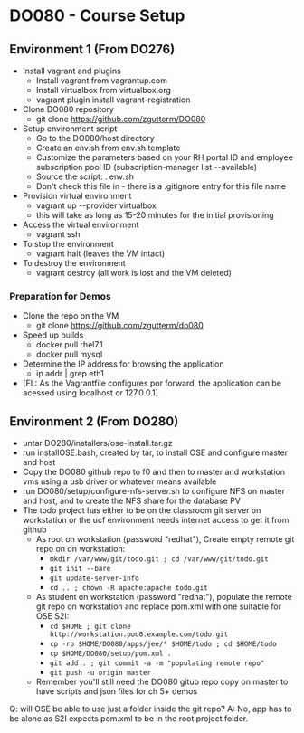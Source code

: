 # DO080 - Course Setup

## Environment 1 (From DO276)

* Install vagrant and plugins
  * Install vagrant from vagrantup.com
  * Install virtualbox from virtualbox.org
  * vagrant plugin install vagrant-registration
* Clone DO080 repository
  * git clone https://github.com/zgutterm/DO080
* Setup environment script
  * Go to the DO080/host directory
  * Create an env.sh from env.sh.template
  * Customize the parameters based on your RH portal ID and employee subscription pool ID (subscription-manager list --available)
  * Source the script: . env.sh
  * Don't check this file in - there is a .gitignore entry for this file name
* Provision virtual environment 
  * vagrant up --provider virtualbox
  * this will take as long as 15-20 minutes for the initial provisioning
* Access the virtual environment
  * vagrant ssh
* To stop the environment
  * vagrant halt (leaves the VM intact)
* To destroy the environment
  * vagrant destroy (all work is lost and the VM deleted)

### Preparation for Demos
* Clone the repo on the VM
  * git clone https://github.com/zgutterm/do080
* Speed up builds
  * docker pull rhel7.1
  * docker pull mysql
* Determine the IP address for browsing the application
  * ip addr | grep eth1
* [FL: As the Vagrantfile configures por forward, the application can be acessed using localhost or 127.0.0.1]


## Environment 2 (From DO280)

* untar DO280/installers/ose-install.tar.gz
* run installOSE.bash, created by tar, to install OSE and configure master and host
* Copy the DO080 github repo to f0 and then to master and workstation vms using a usb driver or whatever means available
* run DO080/setup/configure-nfs-server.sh to configure NFS on master and host, and to create the NFS share for the database PV
* The todo project has either to be on the classroom git server on workstation or the ucf environment needs internet access to get it from github
  * As root on workstation (password "redhat"), Create empty remote git repo on on workstation:
    * `mkdir /var/www/git/todo.git ; cd /var/www/git/todo.git`
    * `git init --bare`
    * `git update-server-info`
    * `cd .. ; chown -R apache:apache todo.git`
  * As student on workstation (password "redhat"), populate the remote git repo on workstation and replace pom.xml with one suitable for OSE S2I:
    * `cd $HOME ; git clone http://workstation.pod0.example.com/todo.git`
    * `cp -rp $HOME/DO080/apps/jee/* $HOME/todo ; cd $HOME/todo`
    * `cp $HOME/DO080/setup/pom.xml .`
    * `git add . ; git commit -a -m "populating remote repo"`
    * `git push -u origin master`
  * Remember you'll still need the DO080 gitub repo copy on master to have scripts and json files for ch 5+ demos

Q: will OSE be able to use just a folder inside the git repo?
A: No, app has to be alone as S2I expects pom.xml to be in the root project folder.


